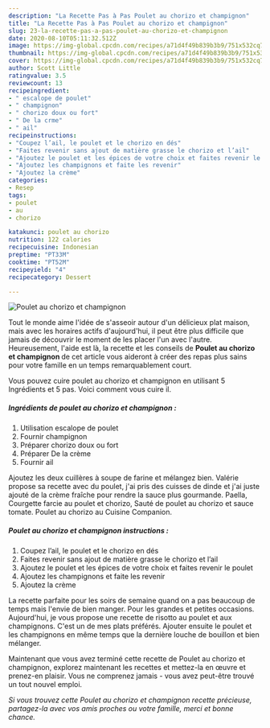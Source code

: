 ```yaml
---
description: "La Recette Pas à Pas Poulet au chorizo et champignon"
title: "La Recette Pas à Pas Poulet au chorizo et champignon"
slug: 23-la-recette-pas-a-pas-poulet-au-chorizo-et-champignon
date: 2020-08-10T05:11:32.512Z
image: https://img-global.cpcdn.com/recipes/a71d4f49b839b3b9/751x532cq70/poulet-au-chorizo-et-champignon-photo-principale-de-la-recette.jpg
thumbnail: https://img-global.cpcdn.com/recipes/a71d4f49b839b3b9/751x532cq70/poulet-au-chorizo-et-champignon-photo-principale-de-la-recette.jpg
cover: https://img-global.cpcdn.com/recipes/a71d4f49b839b3b9/751x532cq70/poulet-au-chorizo-et-champignon-photo-principale-de-la-recette.jpg
author: Scott Little
ratingvalue: 3.5
reviewcount: 13
recipeingredient:
- " escalope de poulet"
- " champignon"
- " chorizo doux ou fort"
- " De la crme"
- " ail"
recipeinstructions:
- "Coupez l’ail, le poulet et le chorizo en dés"
- "Faites revenir sans ajout de matière grasse le chorizo et l’ail"
- "Ajoutez le poulet et les épices de votre choix et faites revenir le poulet"
- "Ajoutez les champignons et faite les revenir"
- "Ajoutez la crème"
categories:
- Resep
tags:
- poulet
- au
- chorizo

katakunci: poulet au chorizo 
nutrition: 122 calories
recipecuisine: Indonesian
preptime: "PT33M"
cooktime: "PT52M"
recipeyield: "4"
recipecategory: Dessert

---
```



![Poulet au chorizo et champignon](https://img-global.cpcdn.com/recipes/a71d4f49b839b3b9/751x532cq70/poulet-au-chorizo-et-champignon-photo-principale-de-la-recette.jpg)

Tout le monde aime l'idée de s'asseoir autour d'un délicieux plat maison, mais avec les horaires actifs d'aujourd'hui, il peut être plus difficile que jamais de découvrir le moment de les placer l'un avec l'autre. Heureusement, l'aide est là, la recette et les conseils de <strong> Poulet au chorizo et champignon </strong> de cet article vous aideront à créer des repas plus sains pour votre famille en un temps remarquablement court.

<!--inarticleads1-->

Vous pouvez cuire poulet au chorizo et champignon en utilisant 5 Ingrédients et 5 pas. Voici comment vous cuire il.

##### Ingrédients de poulet au chorizo et champignon :

1. Utilisation  escalope de poulet
1. Fournir  champignon
1. Préparer  chorizo doux ou fort
1. Préparer  De la crème
1. Fournir  ail


Ajoutez les deux cuillères à soupe de farine et mélangez bien. Valérie propose sa recette avec du poulet, j&#39;ai pris des cuisses de dinde et j&#39;ai juste ajouté de la crème fraîche pour rendre la sauce plus gourmande. Paella, Courgette farcie au poulet et chorizo, Sauté de poulet au chorizo et sauce tomate. Poulet au chorizo au Cuisine Companion. 

<!--inarticleads2-->

##### Poulet au chorizo et champignon instructions :

1. Coupez l’ail, le poulet et le chorizo en dés
1. Faites revenir sans ajout de matière grasse le chorizo et l’ail
1. Ajoutez le poulet et les épices de votre choix et faites revenir le poulet
1. Ajoutez les champignons et faite les revenir
1. Ajoutez la crème


La recette parfaite pour les soirs de semaine quand on a pas beaucoup de temps mais l&#39;envie de bien manger. Pour les grandes et petites occasions. Aujourd&#39;hui, je vous propose une recette de risotto au poulet et aux champignons. C&#39;est un de mes plats préférés. Ajouter ensuite le poulet et les champignons en même temps que la dernière louche de bouillon et bien mélanger. 

<!--inarticleads1-->

<p>
Maintenant que vous avez terminé cette recette de Poulet au chorizo et champignon, explorez maintenant les recettes et mettez-la en œuvre et prenez-en plaisir. Vous ne comprenez jamais - vous avez peut-être trouvé un tout nouvel emploi.
</p>

<p>
<i>Si vous trouvez cette Poulet au chorizo et champignon recette précieuse, partagez-la avec vos amis proches ou votre famille, merci et bonne chance.</i>
</p>
